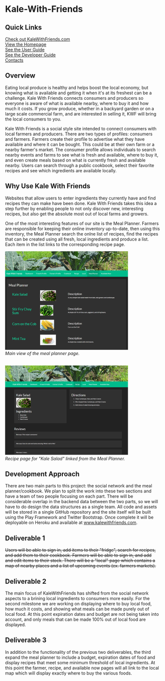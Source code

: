 # Kale-With-Friends

## Quick Links

<a href="http://www.kalewithfriends.com">Check out KaleWithFriends.com</a><br>
<a href="http://kalewithfriends.github.io/KaleWithFriends">View the Homepage</a><br>
<a href="https://github.com/KaleWithFriends/KaleWithFriends/wiki/User-Guide">See the User Guide</a><br>
<a href="https://github.com/KaleWithFriends/KaleWithFriends/wiki/Developer-Guide">See the Developer Guide</a><br>
<a href="https://github.com/KaleWithFriends/KaleWithFriends/wiki/Contact-Us">Contacts</a><br>

## Overview

Eating local produce is healthy and helps boost the local economy, but knowing what is available and getting it when it's at its freshest can be a challenge. Kale With Friends connects consumers and producers so everyone is aware of what is available nearby, where to buy it and how much it costs. If you grow produce, whether in a backyard garden or on a large scale commercial farm, and are interested in selling it, KWF will bring the local consumers to you.

Kale With Friends is a social style site intended to connect consumers with local farmers and producers. There are two types of profiles: consumers and farmers. Farmers create their profile to advertise what they have available and where it can be bought. This could be at their own farm or a nearby farmer's market. The consumer profile allows individuals to search nearby events and farms to see what is fresh and available, where to buy it, and even create meals based on what is currently fresh and available nearby. Users can search through a public cookbook, select their favorite recipes and see which ingredients are available locally.


## Why Use Kale With Friends

Websites that allow users to enter ingredients they currently have and find recipes they can make have been done. Kale With Friends takes this idea a step further by enabling people to not only discover new, interesting recipes, but also get the absolute most out of local farms and growers. 

One of the most interesting features of our site is the Meal Planner. Farmers are responsible for keeping their online inventory up-to-date, then using this inventory, the Meal Planner search the onlne list of recipes, find the recipes that can be created using all fresh, local ingredients and produce a list. Each item in the list links to the corresponding recipe page.

<img src="doc/images/meal_planner.png" width="400 px"><br>
<i>Main view of the meal planner page.</i>

<br>
<img src="doc/images/recipe.png" width="400 px"><br>
<i>Recipe page for "Kale Salad" linked from the Meal Planner.</i>


## Development Approach

There are two main parts to this project: the social network and the meal planner/cookbook. We plan to split the work into these two sections and have a team of two people focusing on each part. There will be considerable overlap in the backend data between the two parts, so we will have to do design the data structures as a single team. All code and assets will be stored in a single GitHub repository and the site itself will be built using the Play Framework and Twitter Bootstrap. Once complete it will be deployable on Heroku and available at <a href="www.kalewithfriends.com">www.kalewithfriends.com</a>.

## Deliverable 1
<strike>Users will be able to sign in, add items to their "fridge", search for recipes, and add them to their cookbook. Farmers will be able to sign in, and add and edit items to their stock. There will be a "local" page which contains a map of nearby places and a list of upcoming events (ex. farmers markets).</strike>

## Deliverable 2
The main focus of KaleWithFriends has shifted from the social network aspects to a brining local ingredients to consumers more easily. For the second milestone we are working on displaying where to buy local food, how much it costs, and showing what meals can be made purely out of local food. At this point expiration dates and budget are not being taken into account, and only meals that can be made 100% out of local food are displayed. 

## Deliverable 3
In addition to the functionality of the previous two deliverables, the third expand the meal planner to include a budget, expiration dates of food and display recipes that meet some minimum threshold of local ingredients. At this point the farmer, recipe, and available now pages will all link to the local map which will display exactly where to buy the various foods.
